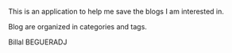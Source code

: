 This is an application to help me save the blogs I am interested in.

Blog are organized in categories and tags.

Billal BEGUERADJ
